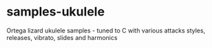 # samples-ukulele
Ortega lizard ukulele samples - tuned to C with various attacks styles, releases, vibrato, slides and harmonics 
